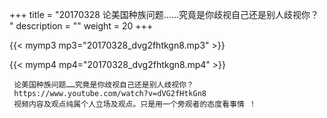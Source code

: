 +++
title = "20170328  论美国种族问题……究竟是你歧视自己还是别人歧视你？ "
description = ""
weight = 20
+++

{{< mymp3 mp3="20170328_dvg2fhtkgn8.mp3" >}}

{{< mymp4 mp4="20170328_dvg2fhtkgn8.mp4" >}}

     论美国种族问题……究竟是你歧视自己还是别人歧视你？ 
     https://www.youtube.com/watch?v=dVG2fHtkGn8 
     视频内容及观点纯属个人立场及观点。只是用一个旁观者的态度看事情 ！ 
